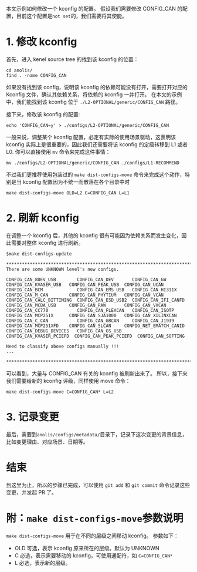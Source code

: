 本文示例如何修改一个 kconfig 的配置。
假设我们需要修改 CONFIG_CAN 的配置，目前这个配置是`not set`的，我们需要将其使能。

# 1. 修改 kconfig
首先，进入 kenel source tree 的找到该 kconfig 的位置：
```
cd anolis/
find . -name CONFIG_CAN
```
如果没有找到该 config，说明该 kconfig 的依赖可能没有打开，需要打开对应的 Kconfig 文件，确认其依赖关系，将依赖的 kconfig 一并打开。
在本文的示例中，我们能找到该 kconfig 位于 `./L2-OPTIONAL/generic/CONFIG_CAN` 路径。

接下来，修改该 kconfig 的配置:
```
echo 'CONFIG_CAN=y' > ./configs/L2-OPTIONAL/generic/CONFIG_CAN
```
一般来说，调整某个 kconfig 配置，必定有实际的使用场景驱动，这表明该 kconfig 实际上是很重要的，因此我们还需要将该 kconfig 的定级转移到 L1 或者 L0.
你可以直接使用 `mv` 命令来完成这件事情：
```
mv ./configs/L2-OPTIONAL/generic/CONFIG_CAN ./configs/L1-RECOMMEND
```
不过我们更推荐使用包装过的 `make dist-configs-move` 命令来完成这个动作，特别是当 kconfig 配置因为不统一而散落在各个目录中时
```
make dist-configs-move OLD=L2 C=CONFIG_CAN L=L1
```
# 2. 刷新 kconfig
在调整一个 kconfig 后，其他的 kconfig 很有可能因为依赖关系而发生变化，因此需要对整体 kconfig 进行刷新。
```
$make dist-configs-update

******************************************************************************
There are some UNKNOWN level's new configs.

CONFIG_CAN_8DEV_USB        CONFIG_CAN_DEV       CONFIG_CAN_GW             CONFIG_CAN_KVASER_USB   CONFIG_CAN_PEAK_USB  CONFIG_CAN_UCAN
CONFIG_CAN_BCM             CONFIG_CAN_EMS_USB   CONFIG_CAN_HI311X         CONFIG_CAN_M_CAN        CONFIG_CAN_PHYTIUM   CONFIG_CAN_VCAN
CONFIG_CAN_CALC_BITTIMING  CONFIG_CAN_ESD_USB2  CONFIG_CAN_IFI_CANFD      CONFIG_CAN_MCBA_USB     CONFIG_CAN_RAW       CONFIG_CAN_VXCAN
CONFIG_CAN_CC770           CONFIG_CAN_FLEXCAN   CONFIG_CAN_ISOTP          CONFIG_CAN_MCP251X      CONFIG_CAN_SJA1000   CONFIG_CAN_XILINXCAN
CONFIG_CAN_C_CAN           CONFIG_CAN_GRCAN     CONFIG_CAN_J1939          CONFIG_CAN_MCP251XFD    CONFIG_CAN_SLCAN     CONFIG_NET_EMATCH_CANID
CONFIG_CAN_DEBUG_DEVICES   CONFIG_CAN_GS_USB    CONFIG_CAN_KVASER_PCIEFD  CONFIG_CAN_PEAK_PCIEFD  CONFIG_CAN_SOFTING

Need to classify above configs manually !!!
...

******************************************************************************
```
可以看到，大量与 CONFIG_CAN 有关的 kconfig 被刷新出来了。
所以，接下来我们需要给新的 kconfig 评级，同样使用 move 命令：
```
make dist-configs-move C=CONFIG_CAN* L=L2
```

# 3. 记录变更
最后，需要到`anolis/configs/metadata/`目录下，记录下这次变更的背景信息，比如变更理由、对应场景、日期等。

# 结束
到这里为止，所以的步骤已完成，可以使用 `git add` 和 `git commit` 命令记录这些变更，并发起 PR 了。

# 附：`make dist-configs-move`参数说明
`make dist-configs-move` 用于在不同的层级之间移动 kconfig。
参数如下：
- OLD 可选，表示 kconfig 原来所在的层级。默认为 UNKNOWN
- C 必选，表示需要移动的 kconfig，可使用通配符，如 `C=CONFIG_CAN*`
- L 必选，表示新的层级。